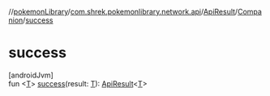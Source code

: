 //[pokemonLibrary](../../../../index.md)/[com.shrek.pokemonlibrary.network.api](../../index.md)/[ApiResult](../index.md)/[Companion](index.md)/[success](success.md)

# success

[androidJvm]\
fun &lt;[T](success.md)&gt; [success](success.md)(result: [T](success.md)): [ApiResult](../index.md)&lt;[T](success.md)&gt;
